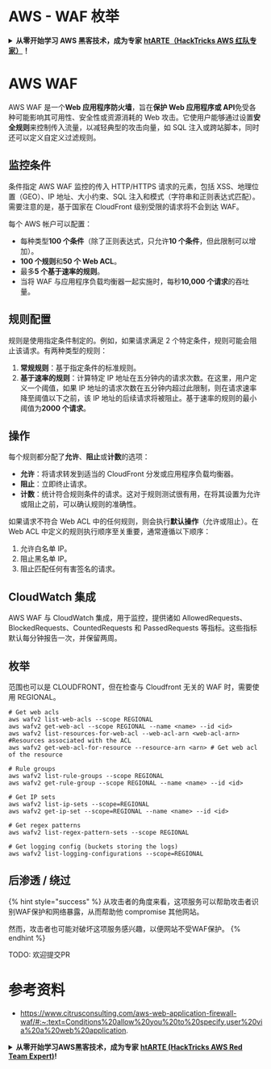# AWS - WAF 枚举

<details>

<summary><strong>从零开始学习 AWS 黑客技术，成为专家</strong> <a href="https://training.hacktricks.xyz/courses/arte"><strong>htARTE（HackTricks AWS 红队专家）</strong></a><strong>！</strong></summary>

支持 HackTricks 的其他方式：

* 如果您想看到您的**公司在 HackTricks 中做广告**或**下载 PDF 版的 HackTricks**，请查看[**订阅计划**](https://github.com/sponsors/carlospolop)!
* 获取[**官方 PEASS & HackTricks 商品**](https://peass.creator-spring.com)
* 探索[**PEASS 家族**](https://opensea.io/collection/the-peass-family)，我们的独家[**NFTs**](https://opensea.io/collection/the-peass-family)
* **加入** 💬 [**Discord 群组**](https://discord.gg/hRep4RUj7f) 或 [**电报群组**](https://t.me/peass) 或在 **Twitter** 🐦 [**@hacktricks_live**](https://twitter.com/hacktricks_live)** 上关注我们**。
* 通过向 [**HackTricks**](https://github.com/carlospolop/hacktricks) 和 [**HackTricks Cloud**](https://github.com/carlospolop/hacktricks-cloud) github 仓库提交 PR 来分享您的黑客技巧。

</details>

# AWS WAF

AWS WAF 是一个**Web 应用程序防火墙**，旨在**保护 Web 应用程序或 API**免受各种可能影响其可用性、安全性或资源消耗的 Web 攻击。它使用户能够通过设置**安全规则**来控制传入流量，以减轻典型的攻击向量，如 SQL 注入或跨站脚本，同时还可以定义自定义过滤规则。

## 监控条件

条件指定 AWS WAF 监控的传入 HTTP/HTTPS 请求的元素，包括 XSS、地理位置（GEO）、IP 地址、大小约束、SQL 注入和模式（字符串和正则表达式匹配）。需要注意的是，基于国家在 CloudFront 级别受限的请求将不会到达 WAF。

每个 AWS 帐户可以配置：
- 每种类型**100 个条件**（除了正则表达式，只允许**10 个条件**，但此限制可以增加）。
- **100 个规则**和**50 个 Web ACL**。
- 最多**5 个基于速率的规则**。
- 当将 WAF 与应用程序负载均衡器一起实施时，每秒**10,000 个请求**的吞吐量。

## 规则配置

规则是使用指定条件制定的。例如，如果请求满足 2 个特定条件，规则可能会阻止该请求。有两种类型的规则：

1. **常规规则**：基于指定条件的标准规则。
2. **基于速率的规则**：计算特定 IP 地址在五分钟内的请求次数。在这里，用户定义一个阈值，如果 IP 地址的请求次数在五分钟内超过此限制，则在请求速率降至阈值以下之前，该 IP 地址的后续请求将被阻止。基于速率的规则的最小阈值为**2000 个请求**。

## 操作

每个规则都分配了**允许**、**阻止**或**计数**的选项：

- **允许**：将请求转发到适当的 CloudFront 分发或应用程序负载均衡器。
- **阻止**：立即终止请求。
- **计数**：统计符合规则条件的请求。这对于规则测试很有用，在将其设置为允许或阻止之前，可以确认规则的准确性。

如果请求不符合 Web ACL 中的任何规则，则会执行**默认操作**（允许或阻止）。在 Web ACL 中定义的规则执行顺序至关重要，通常遵循以下顺序：

1. 允许白名单 IP。
2. 阻止黑名单 IP。
3. 阻止匹配任何有害签名的请求。

## CloudWatch 集成

AWS WAF 与 CloudWatch 集成，用于监控，提供诸如 AllowedRequests、BlockedRequests、CountedRequests 和 PassedRequests 等指标。这些指标默认每分钟报告一次，并保留两周。

## 枚举

范围也可以是 CLOUDFRONT，但在检查与 Cloudfront 无关的 WAF 时，需要使用 REGIONAL。
```
# Get web acls
aws wafv2 list-web-acls --scope REGIONAL
aws wafv2 get-web-acl --scope REGIONAL --name <name> --id <id>
aws wafv2 list-resources-for-web-acl --web-acl-arn <web-acl-arn> #Resources associated with the ACL
aws wafv2 get-web-acl-for-resource --resource-arn <arn> # Get web acl of the resource

# Rule groups
aws wafv2 list-rule-groups --scope REGIONAL
aws wafv2 get-rule-group --scope REGIONAL --name <name> --id <id>

# Get IP sets
aws wafv2 list-ip-sets --scope=REGIONAL
aws wafv2 get-ip-set --scope=REGIONAL --name <name> --id <id>

# Get regex patterns
aws wafv2 list-regex-pattern-sets --scope REGIONAL

# Get logging config (buckets storing the logs)
aws wafv2 list-logging-configurations --scope=REGIONAL
```
## 后渗透 / 绕过

{% hint style="success" %}
从攻击者的角度来看，这项服务可以帮助攻击者识别WAF保护和网络暴露，从而帮助他 compromise 其他网站。

然而，攻击者也可能对破坏这项服务感兴趣，以便网站不受WAF保护。
{% endhint %}

TODO: 欢迎提交PR

# 参考资料
* https://www.citrusconsulting.com/aws-web-application-firewall-waf/#:~:text=Conditions%20allow%20you%20to%20specify,user%20via%20a%20web%20application.

<details>

<summary><strong>从零开始学习AWS黑客技术，成为专家</strong> <a href="https://training.hacktricks.xyz/courses/arte"><strong>htARTE (HackTricks AWS Red Team Expert)</strong></a><strong>!</strong></summary>

支持HackTricks的其他方式：

* 如果您想看到您的**公司在HackTricks中做广告**或**下载PDF格式的HackTricks**，请查看[**订阅计划**](https://github.com/sponsors/carlospolop)!
* 获取[**官方PEASS & HackTricks周边产品**](https://peass.creator-spring.com)
* 发现[**PEASS家族**](https://opensea.io/collection/the-peass-family)，我们的独家[**NFTs**](https://opensea.io/collection/the-peass-family)收藏品
* **加入** 💬 [**Discord群**](https://discord.gg/hRep4RUj7f) 或 [**电报群**](https://t.me/peass) 或在**Twitter**上关注我们 🐦 [**@hacktricks_live**](https://twitter.com/hacktricks_live)**.**
* 通过向[**HackTricks**](https://github.com/carlospolop/hacktricks)和[**HackTricks Cloud**](https://github.com/carlospolop/hacktricks-cloud) github仓库提交PR来分享您的黑客技巧。

</details>
